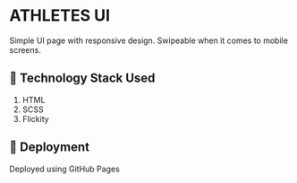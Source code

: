 # ATHLETES UI

Simple UI page with responsive design. Swipeable when it comes to mobile screens.

## 🔮 Technology Stack Used

1. HTML
2. SCSS
3. Flickity

## 🚀 Deployment

Deployed using GitHub Pages

